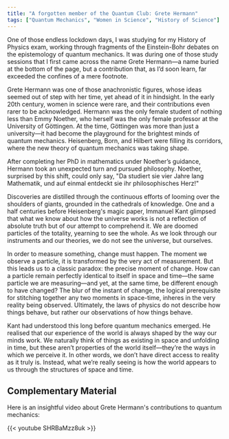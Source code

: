 ```yaml
---
title: "A forgotten member of the Quantum Club: Grete Hermann"
tags: ["Quantum Mechanics", "Women in Science", "History of Science"]
---
```


One of those endless lockdown days, I was studying for my History of Physics exam, working through fragments of the Einstein-Bohr debates on the epistemology of quantum mechanics. It was during one of those study sessions that I first came across the name Grete Hermann—a name buried at the bottom of the page, but a contribution that, as I’d soon learn, far exceeded the confines of a mere footnote.

Grete Hermann was one of those anachronistic figures, whose ideas seemed out of step with her time, yet ahead of it in hindsight. In the early 20th century, women in science were rare, and their contributions even rarer to be acknowledged. Hermann was the only female student of nothing less than Emmy Noether, who herself was the only female professor at the University of Göttingen. At the time, Göttingen was more than just a university—it had become the playground for the brightest minds of quantum mechanics. Heisenberg, Born, and Hilbert were filling its corridors, where the new theory of quantum mechanics was taking shape.

After completing her PhD in mathematics under Noether’s guidance, Hermann took an unexpected turn and pursued philosophy. Noether, surprised by this shift, could only say, "Da studiert sie vier Jahre lang Mathematik, und auf einmal entdeckt sie ihr philosophisches Herz!"


Discoveries are distilled through the continuous efforts of looming over the shoulders of giants, grounded in the cathedrals of knowledge. One and a half centuries before Heisenberg's magic paper, Immanuel Kant glimpsed that what we know about how the universe works is not a reflection of absolute truth but of our attempt to comprehend it. We are doomed particles of the totality, yearning to see the whole. As we look through our instruments and our theories, we do not see the universe, but ourselves.

In order to measure something, change must happen. The moment we observe a particle, it is transformed by the very act of measurement. But this leads us to a classic paradox: the precise moment of change. How can a particle remain perfectly identical to itself in space and time—the same particle we are measuring—and yet, at the same time, be different enough to have changed? The blur of the instant of change, the logical prerequisite for stitching together any two moments in space-time, inheres in the very reality being observed. Ultimately, the laws of physics do not describe how things behave, but rather our observations of how things behave. 

Kant had understood this long before quantum mechanics emerged. He realised that our experience of the world is always shaped by the way our minds work. We naturally think of things as existing in space and unfolding in time, but these aren’t properties of the world itself—they’re the ways in which we perceive it. In other words, we don’t have direct access to reality as it truly is. Instead, what we’re really seeing is how the world appears to us through the structures of space and time.

## Complementary Material

Here is an insightful video about Grete Hermann's contributions to quantum mechanics:

{{< youtube SHRBaMzz8uk >}}
